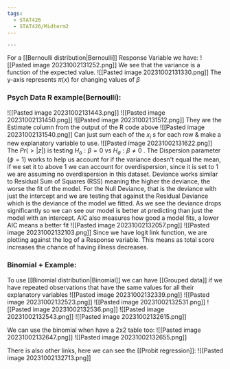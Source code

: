 ```yaml
---
tags:
  - STAT426
  - STAT426/Midterm2
---
```

	---
For a [[Bernoulli distribution|Bernoulli]] Response Variable we have:
![[Pasted image 20231002131252.png]]
We see that the variance is a function of the expected value.
![[Pasted image 20231002131330.png]]
The y-axis represents $\pi(x)$ for changing values of $\beta$

### Psych Data R example(Bernoulli):
![[Pasted image 20231002131443.png]]
![[Pasted image 20231002131450.png]]
![[Pasted image 20231002131512.png]]
They are the Estimate column from the output of the R code above
![[Pasted image 20231002131540.png]]
Can just sum each of the $x_i$ s for each row & make a new explanatory variable to use.
![[Pasted image 20231002131622.png]]
The $Pr(>|z|)$ is testing $H_o: \beta = 0$ vs $H_a : \beta \neq 0$ . 
The Dispersion parameter ($\phi = 1$) works to help us account for if the variance doesn't equal the mean, if we set it to above 1 we can account for overdispersion, since it is set to 1 we are assuming no overdispersion in this dataset.
Deviance works similar to Residual Sum of Squares (RSS) meaning the higher the deviance, the worse the fit of the model.
For the Null Deviance, that is the deviance with just the intercept and we are testing that against the Residual Deviance which is the deviance of the model we fitted.
As we see the deviance drops significantly so we can see our model is better at predicting than just the model with an intercept.
AIC also measures how good a model fits, a lower AIC means a better fit
![[Pasted image 20231002132057.png]]
![[Pasted image 20231002132103.png]]
Since we have logit link function, we are plotting against the log of a Response variable. This means as total score increases the chance of having illness decreases.

### Binomial + Example:
To use [[Binomial distribution|Binomial]] we can have [[Grouped data]] if we have repeated observations that have the same values for all their explanatory variables 
![[Pasted image 20231002132339.png]]
![[Pasted image 20231002132523.png]]
![[Pasted image 20231002132531.png]]
![[Pasted image 20231002132536.png]]
![[Pasted image 20231002132543.png]]
![[Pasted image 20231002132615.png]]

We can use the binomial when have a 2x2 table too:
![[Pasted image 20231002132647.png]]
![[Pasted image 20231002132655.png]]

There is also other links, here we can see the [[Probit regression]]:
![[Pasted image 20231002132713.png]]
